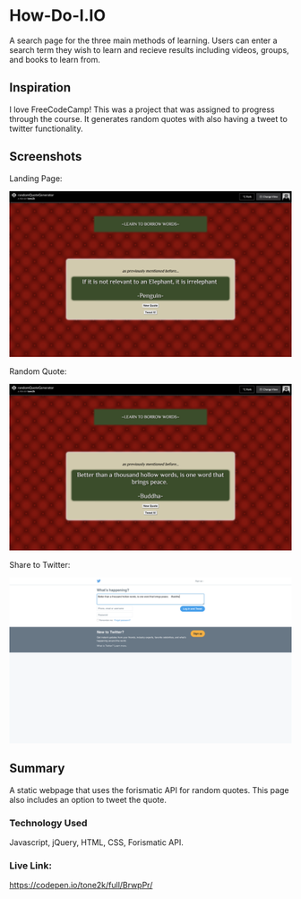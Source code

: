 # How-Do-I.IO

A search page for the three main methods of learning. Users can enter a search term they wish to learn and recieve results including videos, groups, and books to learn from.

## Inspiration

I love FreeCodeCamp! This was a project that was assigned to progress through the course. It generates random quotes with also having a tweet to twitter functionality. 

## Screenshots
Landing Page:

![start screen](screenshot1.png)

Random Quote:

![results](screenshot3.png)

Share to Twitter:

![results](screenshot2.png)


## Summary

A static webpage that uses the forismatic API for random quotes. This page also includes an option to tweet the quote.  

### Technology Used

Javascript, jQuery, HTML, CSS, Forismatic API.

### Live Link:
https://codepen.io/tone2k/full/BrwpPr/
